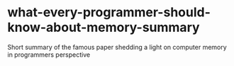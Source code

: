 # what-every-programmer-should-know-about-memory-summary
Short summary of the famous paper shedding a light on computer memory in programmers perspective
